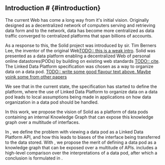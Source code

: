 ## Introduction # {#introduction}
The current Web has come a long way from it's initial vision.
Originally designed as a decentralized network of computers serving and retrieving data form and to the network, 
data has become more centralized as data traffic converged to centralized platforms that span billions of accounts.

As a response to this, the Solid project was introduced by sir. Tim Berners Lee, the inventor of the original Web[TODO:: this is a weak intro]().
Solid was presented as a data platform enabling a decentralized Web of personal online datastores(PODs)
by building on existing web standards [TODO:: cite]().
The Linked Data Platform specification was chosen as a way to organize data on a data pod.
[TODO:: write some good flavour text above. Maybe yoink some from other papers]()

We see that in the current state, the specification has started to define the platform, where the use of Linked Data Platform to organize data on a data pod leads to local assumptions being made in applications on how data organization in a data pod should be handled.

In this work, we propose the vision of Solid as a platform of data pods containing an internal Knowledge Graph that can expose this knowledge graph over a multitude of interfaces.

In [](#problem_statement), we define the problem with viewing a data pod as a Linked Data Platform API, and how this leads to biases of the interface being transferred to the data stored.
With [](#vision), we propose the merit of defining a data pod as a knowledge graph that can be exposed over a multitude of APIs.
[](#comparison) includes a high-level comparison over the interpretations of a data pod, after which a conclusion is formulated in [](#conclusion).



